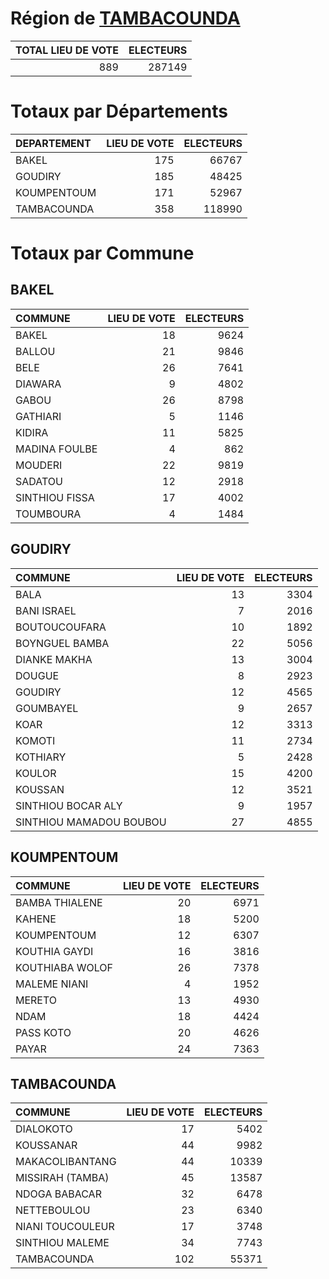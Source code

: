 # Région de [TAMBACOUNDA](TAMBACOUNDA.csv)

|   TOTAL LIEU DE VOTE |   ELECTEURS |
|---------------------:|------------:|
|                  889 |      287149 |

# Totaux par Départements

| DEPARTEMENT   |   LIEU DE VOTE |   ELECTEURS |
|:--------------|---------------:|------------:|
| BAKEL         |            175 |       66767 |
| GOUDIRY       |            185 |       48425 |
| KOUMPENTOUM   |            171 |       52967 |
| TAMBACOUNDA   |            358 |      118990 |

# Totaux par Commune

## BAKEL

| COMMUNE        |   LIEU DE VOTE |   ELECTEURS |
|:---------------|---------------:|------------:|
| BAKEL          |             18 |        9624 |
| BALLOU         |             21 |        9846 |
| BELE           |             26 |        7641 |
| DIAWARA        |              9 |        4802 |
| GABOU          |             26 |        8798 |
| GATHIARI       |              5 |        1146 |
| KIDIRA         |             11 |        5825 |
| MADINA FOULBE  |              4 |         862 |
| MOUDERI        |             22 |        9819 |
| SADATOU        |             12 |        2918 |
| SINTHIOU FISSA |             17 |        4002 |
| TOUMBOURA      |              4 |        1484 |

## GOUDIRY

| COMMUNE                 |   LIEU DE VOTE |   ELECTEURS |
|:------------------------|---------------:|------------:|
| BALA                    |             13 |        3304 |
| BANI ISRAEL             |              7 |        2016 |
| BOUTOUCOUFARA           |             10 |        1892 |
| BOYNGUEL BAMBA          |             22 |        5056 |
| DIANKE MAKHA            |             13 |        3004 |
| DOUGUE                  |              8 |        2923 |
| GOUDIRY                 |             12 |        4565 |
| GOUMBAYEL               |              9 |        2657 |
| KOAR                    |             12 |        3313 |
| KOMOTI                  |             11 |        2734 |
| KOTHIARY                |              5 |        2428 |
| KOULOR                  |             15 |        4200 |
| KOUSSAN                 |             12 |        3521 |
| SINTHIOU BOCAR ALY      |              9 |        1957 |
| SINTHIOU MAMADOU BOUBOU |             27 |        4855 |

## KOUMPENTOUM

| COMMUNE         |   LIEU DE VOTE |   ELECTEURS |
|:----------------|---------------:|------------:|
| BAMBA THIALENE  |             20 |        6971 |
| KAHENE          |             18 |        5200 |
| KOUMPENTOUM     |             12 |        6307 |
| KOUTHIA GAYDI   |             16 |        3816 |
| KOUTHIABA WOLOF |             26 |        7378 |
| MALEME NIANI    |              4 |        1952 |
| MERETO          |             13 |        4930 |
| NDAM            |             18 |        4424 |
| PASS KOTO       |             20 |        4626 |
| PAYAR           |             24 |        7363 |

## TAMBACOUNDA

| COMMUNE          |   LIEU DE VOTE |   ELECTEURS |
|:-----------------|---------------:|------------:|
| DIALOKOTO        |             17 |        5402 |
| KOUSSANAR        |             44 |        9982 |
| MAKACOLIBANTANG  |             44 |       10339 |
| MISSIRAH (TAMBA) |             45 |       13587 |
| NDOGA BABACAR    |             32 |        6478 |
| NETTEBOULOU      |             23 |        6340 |
| NIANI TOUCOULEUR |             17 |        3748 |
| SINTHIOU MALEME  |             34 |        7743 |
| TAMBACOUNDA      |            102 |       55371 |

